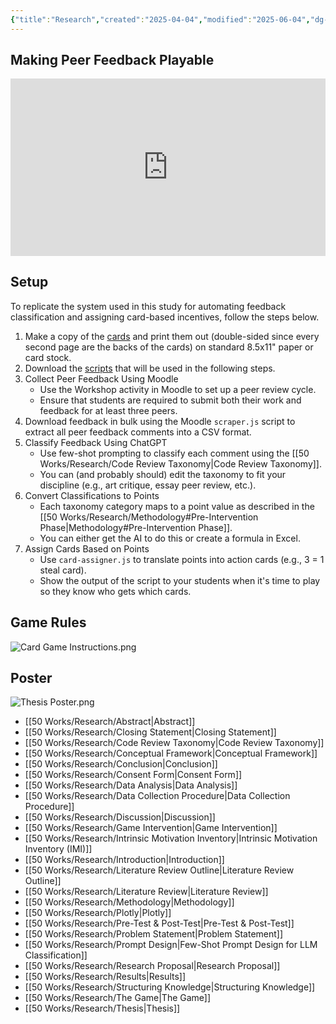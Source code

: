 ```yaml
---
{"title":"Research","created":"2025-04-04","modified":"2025-06-04","dg-permalink":"research","dg-publish":true,"permalink":"/research/","dgPassFrontmatter":true,"updated":"2025-06-04"}
---
```



## Making Peer Feedback Playable

<div style="display: flex; justify-content: center;">
  <iframe style="aspect-ratio: 16 / 9; width: 100% !important;" src="https://www.youtube.com/embed/n6z8iapyhXk" title="Making Peer Feedback Playable" frameborder="0" allow="accelerometer; autoplay; clipboard-write; encrypted-media; gyroscope; picture-in-picture; web-share" referrerpolicy="strict-origin-when-cross-origin" allowfullscreen></iframe>
</div>

## Setup

To replicate the system used in this study for automating feedback classification and assigning card-based incentives, follow the steps below.

1. Make a copy of the [cards](https://docs.google.com/presentation/d/1iLtf4P3dumrEqH4sYPbVLHRg1SqOXQRCOofv3R7TWHw/edit?usp=sharing) and print them out (double-sided since every second page are the backs of the cards) on standard 8.5x11" paper or card stock.
2. Download the [scripts](https://doi.org/10.5281/ZENODO.15178938) that will be used in the following steps.
3. Collect Peer Feedback Using Moodle
	- Use the Workshop activity in Moodle to set up a peer review cycle.
	- Ensure that students are required to submit both their work and feedback for at least three peers.
4. Download feedback in bulk using the Moodle `scraper.js` script to extract all peer feedback comments into a CSV format.
5. Classify Feedback Using ChatGPT
	- Use few-shot prompting to classify each comment using the [[50 Works/Research/Code Review Taxonomy\|Code Review Taxonomy]].
	- You can (and probably should) edit the taxonomy to fit your discipline (e.g., art critique, essay peer review, etc.).
6. Convert Classifications to Points
	- Each taxonomy category maps to a point value as described in the [[50 Works/Research/Methodology#Pre-Intervention Phase\|Methodology#Pre-Intervention Phase]].
	- You can either get the AI to do this or create a formula in Excel.
7. Assign Cards Based on Points
	- Use `card-assigner.js` to translate points into action cards (e.g., 3 = 1 steal card).
	- Show the output of the script to your students when it's time to play so they know who gets which cards.

## Game Rules

![Card Game Instructions.png](/img/user/00%20System/Assets/Card%20Game%20Instructions.png)

## Poster

![Thesis Poster.png](/img/user/00%20System/Assets/Thesis%20Poster.png)



- [[50 Works/Research/Abstract\|Abstract]]
- [[50 Works/Research/Closing Statement\|Closing Statement]]
- [[50 Works/Research/Code Review Taxonomy\|Code Review Taxonomy]]
- [[50 Works/Research/Conceptual Framework\|Conceptual Framework]]
- [[50 Works/Research/Conclusion\|Conclusion]]
- [[50 Works/Research/Consent Form\|Consent Form]]
- [[50 Works/Research/Data Analysis\|Data Analysis]]
- [[50 Works/Research/Data Collection Procedure\|Data Collection Procedure]]
- [[50 Works/Research/Discussion\|Discussion]]
- [[50 Works/Research/Game Intervention\|Game Intervention]]
- [[50 Works/Research/Intrinsic Motivation Inventory\|Intrinsic Motivation Inventory (IMI)]]
- [[50 Works/Research/Introduction\|Introduction]]
- [[50 Works/Research/Literature Review Outline\|Literature Review Outline]]
- [[50 Works/Research/Literature Review\|Literature Review]]
- [[50 Works/Research/Methodology\|Methodology]]
- [[50 Works/Research/Plotly\|Plotly]]
- [[50 Works/Research/Pre-Test & Post-Test\|Pre-Test & Post-Test]]
- [[50 Works/Research/Problem Statement\|Problem Statement]]
- [[50 Works/Research/Prompt Design\|Few-Shot Prompt Design for LLM Classification]]
- [[50 Works/Research/Research Proposal\|Research Proposal]]
- [[50 Works/Research/Results\|Results]]
- [[50 Works/Research/Structuring Knowledge\|Structuring Knowledge]]
- [[50 Works/Research/The Game\|The Game]]
- [[50 Works/Research/Thesis\|Thesis]]


